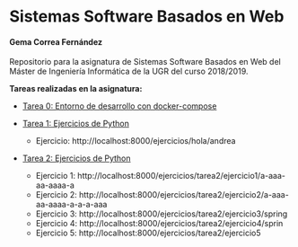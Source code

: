 # Sistemas Software Basados en Web

#### Gema Correa Fernández

Repositorio para la asignatura de Sistemas Software Basados en Web del Máster de Ingeniería Informática de la UGR del curso 2018/2019.

**Tareas realizadas en la asignatura:**

- [Tarea 0: Entorno de desarrollo con docker-compose](https://github.com/Gecofer/MII_SSBW_1819/tree/master/Tarea%200)


- [Tarea 1: Ejercicios de Python](https://github.com/Gecofer/MII_SSBW_1819/tree/master/Tarea%201)
  - Ejercicio: http://localhost:8000/ejercicios/hola/andrea


- [Tarea 2: Ejercicios de Python](https://github.com/Gecofer/MII_SSBW_1819/tree/master/Tarea%202)
  - Ejercicio 1: http://localhost:8000/ejercicios/tarea2/ejercicio1/a-aaa-aa-aaaa-a
  - Ejercicio 2: http://localhost:8000/ejercicios/tarea2/ejercicio2/a-aaa-aa-aaaa-a-a-a-aaa
  - Ejercicio 3: http://localhost:8000/ejercicios/tarea2/ejercicio3/spring
  - Ejercicio 4: http://localhost:8000/ejercicios/tarea2/ejercicio4/sprin
  - Ejercicio 5: http://localhost:8000/ejercicios/tarea2/ejercicio5
